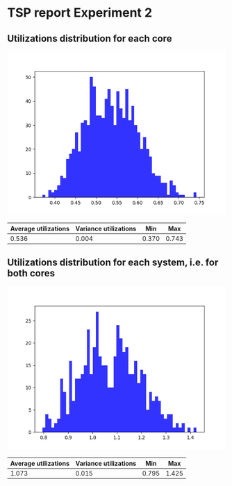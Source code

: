 # TSP report Experiment 2

## Utilizations distribution for each core

![ALT](./TSP_util_for_each_core.png)

| Average utilizations | Variance utilizations | Min | Max |
| ------ | ------ | ------ | ------ |
| 0.536 | 0.004 | 0.370 | 0.743 |

## Utilizations distribution for each system, i.e. for both cores

![ALT](./TSP_util_for_each_system.png)

| Average utilizations | Variance utilizations | Min | Max |
| ------ | ------ | ------ | ------ |
| 1.073 | 0.015 | 0.795 | 1.425 |

